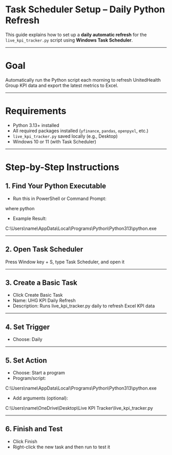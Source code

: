 # Task Scheduler Setup – Daily Python Refresh

This guide explains how to set up a **daily automatic refresh** for the `live_kpi_tracker.py` script using **Windows Task Scheduler**.

---

# Goal

Automatically run the Python script each morning to refresh UnitedHealth Group KPI data and export the latest metrics to Excel.

---

# Requirements

- Python 3.13+ installed
- All required packages installed (`yfinance`, `pandas`, `openpyxl`, etc.)
- `live_kpi_tracker.py` saved locally (e.g., Desktop)
- Windows 10 or 11 (with Task Scheduler)

---

# Step-by-Step Instructions

## 1. Find Your Python Executable

- Run this in PowerShell or Command Prompt:

where python

- Example Result:

C:\Users\name\AppData\Local\Programs\Python\Python313\python.exe

---

## 2. Open Task Scheduler

Press Window key + S, type Task Scheduler, and open it

---

## 3. Create a Basic Task

- Click Create Basic Task
- Name: UHG KPI Daily Refresh
- Description: Runs live_kpi_tracker.py daily to refresh Excel KPI data

---

## 4. Set Trigger

- Choose: Daily

---

## 5. Set Action

- Choose: Start a program
- Program/script:

C:\Users\name\AppData\Local\Programs\Python\Python313\python.exe

- Add arguments (optional):

C:\Users\name\OneDrive\Desktop\Live KPI Tracker\live_kpi_tracker.py

---

## 6. Finish and Test

- Click Finish
- Right-click the new task and then run to test it



